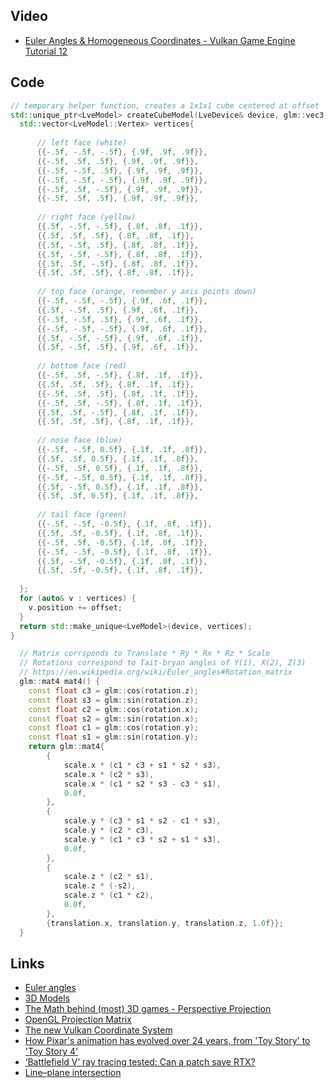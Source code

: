## Video
* [Euler Angles & Homogeneous Coordinates - Vulkan Game Engine Tutorial 12](https://www.youtube.com/watch?v=0X_kRtyVzm4)

## Code
```cpp
// temporary helper function, creates a 1x1x1 cube centered at offset
std::unique_ptr<LveModel> createCubeModel(LveDevice& device, glm::vec3 offset) {
  std::vector<LveModel::Vertex> vertices{
 
      // left face (white)
      {{-.5f, -.5f, -.5f}, {.9f, .9f, .9f}},
      {{-.5f, .5f, .5f}, {.9f, .9f, .9f}},
      {{-.5f, -.5f, .5f}, {.9f, .9f, .9f}},
      {{-.5f, -.5f, -.5f}, {.9f, .9f, .9f}},
      {{-.5f, .5f, -.5f}, {.9f, .9f, .9f}},
      {{-.5f, .5f, .5f}, {.9f, .9f, .9f}},
 
      // right face (yellow)
      {{.5f, -.5f, -.5f}, {.8f, .8f, .1f}},
      {{.5f, .5f, .5f}, {.8f, .8f, .1f}},
      {{.5f, -.5f, .5f}, {.8f, .8f, .1f}},
      {{.5f, -.5f, -.5f}, {.8f, .8f, .1f}},
      {{.5f, .5f, -.5f}, {.8f, .8f, .1f}},
      {{.5f, .5f, .5f}, {.8f, .8f, .1f}},
 
      // top face (orange, remember y axis points down)
      {{-.5f, -.5f, -.5f}, {.9f, .6f, .1f}},
      {{.5f, -.5f, .5f}, {.9f, .6f, .1f}},
      {{-.5f, -.5f, .5f}, {.9f, .6f, .1f}},
      {{-.5f, -.5f, -.5f}, {.9f, .6f, .1f}},
      {{.5f, -.5f, -.5f}, {.9f, .6f, .1f}},
      {{.5f, -.5f, .5f}, {.9f, .6f, .1f}},
 
      // bottom face (red)
      {{-.5f, .5f, -.5f}, {.8f, .1f, .1f}},
      {{.5f, .5f, .5f}, {.8f, .1f, .1f}},
      {{-.5f, .5f, .5f}, {.8f, .1f, .1f}},
      {{-.5f, .5f, -.5f}, {.8f, .1f, .1f}},
      {{.5f, .5f, -.5f}, {.8f, .1f, .1f}},
      {{.5f, .5f, .5f}, {.8f, .1f, .1f}},
 
      // nose face (blue)
      {{-.5f, -.5f, 0.5f}, {.1f, .1f, .8f}},
      {{.5f, .5f, 0.5f}, {.1f, .1f, .8f}},
      {{-.5f, .5f, 0.5f}, {.1f, .1f, .8f}},
      {{-.5f, -.5f, 0.5f}, {.1f, .1f, .8f}},
      {{.5f, -.5f, 0.5f}, {.1f, .1f, .8f}},
      {{.5f, .5f, 0.5f}, {.1f, .1f, .8f}},
 
      // tail face (green)
      {{-.5f, -.5f, -0.5f}, {.1f, .8f, .1f}},
      {{.5f, .5f, -0.5f}, {.1f, .8f, .1f}},
      {{-.5f, .5f, -0.5f}, {.1f, .8f, .1f}},
      {{-.5f, -.5f, -0.5f}, {.1f, .8f, .1f}},
      {{.5f, -.5f, -0.5f}, {.1f, .8f, .1f}},
      {{.5f, .5f, -0.5f}, {.1f, .8f, .1f}},
 
  };
  for (auto& v : vertices) {
    v.position += offset;
  }
  return std::make_unique<LveModel>(device, vertices);
}
```

```cpp
  // Matrix corrsponds to Translate * Ry * Rx * Rz * Scale
  // Rotations correspond to Tait-bryan angles of Y(1), X(2), Z(3)
  // https://en.wikipedia.org/wiki/Euler_angles#Rotation_matrix
  glm::mat4 mat4() {
    const float c3 = glm::cos(rotation.z);
    const float s3 = glm::sin(rotation.z);
    const float c2 = glm::cos(rotation.x);
    const float s2 = glm::sin(rotation.x);
    const float c1 = glm::cos(rotation.y);
    const float s1 = glm::sin(rotation.y);
    return glm::mat4{
        {
            scale.x * (c1 * c3 + s1 * s2 * s3),
            scale.x * (c2 * s3),
            scale.x * (c1 * s2 * s3 - c3 * s1),
            0.0f,
        },
        {
            scale.y * (c3 * s1 * s2 - c1 * s3),
            scale.y * (c2 * c3),
            scale.y * (c1 * c3 * s2 + s1 * s3),
            0.0f,
        },
        {
            scale.z * (c2 * s1),
            scale.z * (-s2),
            scale.z * (c1 * c2),
            0.0f,
        },
        {translation.x, translation.y, translation.z, 1.0f}};
  }
```
## Links
* [Euler angles](https://en.wikipedia.org/wiki/Euler_angles)
* [3D Models](https://www.cgtrader.com/kaichinshih)
* [The Math behind (most) 3D games - Perspective Projection](https://www.youtube.com/watch?v=U0_ONQQ5ZNM)
* [OpenGL Projection Matrix](http://www.songho.ca/opengl/gl_projectionmatrix.html)
* [The new Vulkan Coordinate System](https://matthewwellings.com/blog/the-new-vulkan-coordinate-system/)
* [How Pixar's animation has evolved over 24 years, from 'Toy Story' to 'Toy Story 4'](https://www.insider.com/pixars-animation-evolved-toy-story-2019-6)
* [‘Battlefield V’ ray tracing tested: Can a patch save RTX?](https://www.digitaltrends.com/gaming/battlefield-v-dxr-ray-tracing-tested/)
* [Line–plane intersection](https://en.wikipedia.org/wiki/Line%E2%80%93plane_intersection)
